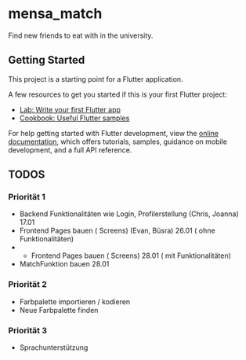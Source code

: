# mensa_match

Find new friends to eat with in the university.

## Getting Started

This project is a starting point for a Flutter application.

A few resources to get you started if this is your first Flutter project:

- [Lab: Write your first Flutter app](https://docs.flutter.dev/get-started/codelab)
- [Cookbook: Useful Flutter samples](https://docs.flutter.dev/cookbook)

For help getting started with Flutter development, view the
[online documentation](https://docs.flutter.dev/), which offers tutorials,
samples, guidance on mobile development, and a full API reference.

## TODOS

### Priorität 1


- Backend Funktionalitäten wie Login, Profilerstellung (Chris, Joanna)  17.01
- Frontend Pages bauen ( Screens)  (Evan, Büsra)  26.01 ( ohne Funktionalitäten)
- - Frontend Pages bauen ( Screens)    28.01 ( mit Funktionalitäten)
- MatchFunktion bauen  28.01

### Priorität 2

- Farbpalette importieren / kodieren
-  Neue Farbpalette finden

### Priorität 3
- Sprachunterstützung

